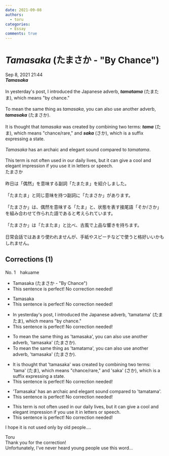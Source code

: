 ```yaml
---
date: 2021-09-08
authors:
  - toru
categories:
  - Essay
comments: true
---
```


# <strong><em>Tamasaka</strong></em> (たまさか - "By Chance")
<div class="date">Sep 8, 2021 21:44</div>
<div id="post"><div id="body_show_ori">
<strong><em>Tamasaka</strong></em><br/><br/>In yesterday's post, I introduced the Japanese adverb, <strong><em>tamatama</em></strong> (たまたま), which means "by chance."<br/><br/>To mean the same thing as <em>tamasaka</em>, you can also use another adverb, <strong><em>tamasaka</em></strong> (たまさか).<br/><br/>It is thought that <em>tamasaka</em> was created by combining two terms: <strong><em>tama</em></strong> (たま), which means "chance/rare," and <strong><em>saka</em></strong> (さか), which is a suffix expressing a state.<br/><br/><em>Tamasaka</em> has an archaic and elegant sound compared to <em>tamatama</em>.<br/><br/>This term is not often used in our daily lives, but it can give a cool and elegant impression if you use it in letters or speech.
</div></div>

<!-- more -->

<div id="post_ja"><div id="body_show_mo">
たまさか<br/><br/>昨日は「偶然」を意味する副詞「たまたま」を紹介しました。<br/><br/>「たまたま」と同じ意味を持つ副詞に「たまさか」があります。<br/><br/>「たまさか」は、偶然を意味する「たま」と、状態を表す接尾語「そか/さか」を組み合わせて作られた語であると考えられています。<br/><br/>「たまさか」は「たまたま」と比べ、古風で上品な響きを持ちます。<br/><br/>日常会話ではあまり使われませんが、手紙やスピーチなどで使うと格好いいかもしれません。
</div></div>

## Corrections (1)
<div id="block"><div class="first_name"> No. 1　<span class="just_name">hakuame</span></div><div id="block2">
<ul class="correction_field">
<li class="incorrect">Tamasaka (たまさか - "By Chance")</li>
<li class="corrected perfect">This sentence is perfect! No correction needed!</li>
</ul>
<ul class="correction_field">
<li class="incorrect">Tamasaka</li>
<li class="corrected perfect">This sentence is perfect! No correction needed!</li>
</ul>
<ul class="correction_field">
<li class="incorrect">In yesterday's post, I introduced the Japanese adverb, 'tamatama' (たまたま), which means "by chance."</li>
<li class="corrected perfect">This sentence is perfect! No correction needed!</li>
</ul>
<ul class="correction_field">
<li class="incorrect">To mean the same thing as 'tamasaka', you can also use another adverb, 'tamasaka' (たまさか).</li>
<li class="corrected correct">
To mean the same thing as '<span class="f_blue">tamatama</span>', you can also use another adverb, 'tamasaka' (たまさか).
</li>
</ul>
<ul class="correction_field">
<li class="incorrect">It is thought that 'tamasaka' was created by combining two terms: 'tama' (たま), which means "chance/rare," and 'saka' (さか), which is a suffix expressing a state.</li>
<li class="corrected perfect">This sentence is perfect! No correction needed!</li>
</ul>
<ul class="correction_field">
<li class="incorrect">'Tamasaka' has an archaic and elegant sound compared to 'tamatama'.</li>
<li class="corrected perfect">This sentence is perfect! No correction needed!</li>
</ul>
<ul class="correction_field">
<li class="incorrect">This term is not often used in our daily lives, but it can give a cool and elegant impression if you use it in letters or speech.</li>
<li class="corrected perfect">This sentence is perfect! No correction needed!</li>
</ul>
<p class="comment_small">
 I hope it is not used only by old people....
</p>

</div><div class="name"><span class="just_name">Toru</span><br>
Thank you for the correction!<br/>Unfortunately, I've never heard young people use this word...
</div>
</div>
